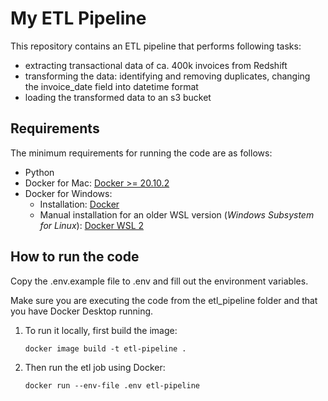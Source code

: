 # My ETL Pipeline

This repository contains an ETL pipeline that performs following tasks:

- extracting transactional data of ca. 400k invoices from Redshift
- transforming the data: identifying and removing duplicates, changing the invoice_date field into datetime format 
- loading the transformed data to an s3 bucket

## Requirements

The minimum requirements for running the code are as follows:

- Python 
- Docker for Mac: [Docker >= 20.10.2](https://docs.docker.com/desktop/install/mac-install/)
- Docker for Windows:
  - Installation: [Docker](https://docs.docker.com/desktop/install/windows-install/)
  - Manual installation for an older WSL version (_Windows Subsystem for Linux_): [Docker WSL 2](https://learn.microsoft.com/en-us/windows/wsl/install-manual#step-4---download-the-linux-kernel-update-package)


## How to run the code

Copy the .env.example file to .env and fill out the environment variables.

Make sure you are executing the code from the etl_pipeline folder and that you have Docker Desktop running.

 1. To run it locally, first build the image:

    `docker image build -t etl-pipeline .`

 2. Then run the etl job using Docker:

    `docker run --env-file .env etl-pipeline`


